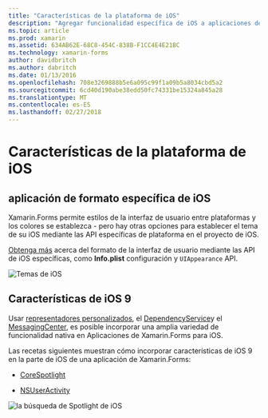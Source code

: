 ```yaml
---
title: "Características de la plataforma de iOS"
description: "Agregar funcionalidad específica de iOS a aplicaciones de Xamarin.Forms"
ms.topic: article
ms.prod: xamarin
ms.assetid: 634AB62E-68C8-454C-838B-F1CC4E4E21BC
ms.technology: xamarin-forms
author: davidbritch
ms.author: dabritch
ms.date: 01/13/2016
ms.openlocfilehash: 708e3269888b5e6a095c99f1a09b5a8034cbd5a2
ms.sourcegitcommit: 6cd40d190abe38edd50fc74331be15324a845a28
ms.translationtype: MT
ms.contentlocale: es-ES
ms.lasthandoff: 02/27/2018
---
```

# <a name="ios-platform-features"></a>Características de la plataforma de iOS

## <a name="ios-specific-formatting"></a>aplicación de formato específica de iOS

Xamarin.Forms permite estilos de la interfaz de usuario entre plataformas y los colores se establezca - pero hay otras opciones para establecer el tema de su iOS mediante las API específicas de plataforma en el proyecto de iOS.

[Obtenga más](theme.md) acerca del formato de la interfaz de usuario mediante las API de iOS específicas, como **Info.plist** configuración y `UIAppearance` API.

![](images/status-white-sml.png "Temas de iOS")

## <a name="ios-9-features"></a>Características de iOS 9

Usar [representadores personalizados](~/xamarin-forms/app-fundamentals/custom-renderer/index.md), el [DependencyService](~/xamarin-forms/app-fundamentals/dependency-service/index.md)y el [MessagingCenter](~/xamarin-forms/app-fundamentals/messaging-center.md), es posible incorporar una amplia variedad de funcionalidad nativa en Aplicaciones de Xamarin.Forms para iOS.

Las recetas siguientes muestran cómo incorporar características de iOS 9 en la parte de iOS de una aplicación de Xamarin.Forms:

* [CoreSpotlight](https://developer.xamarin.com/recipes/cross-platform/xamarin-forms/ios/core-spotlight-search/)

* [NSUserActivity](https://developer.xamarin.com/recipes/cross-platform/xamarin-forms/ios/nsuseractivity-search/)

![](images/corespotlight.png "la búsqueda de Spotlight de iOS")

